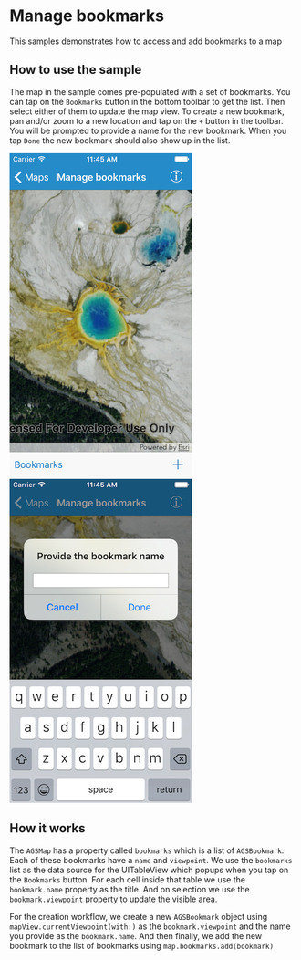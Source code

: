 # Manage bookmarks

This samples demonstrates how to access and add bookmarks to a map

## How to use the sample

The map in the sample comes pre-populated with a set of bookmarks. You can tap on the `Bookmarks` button in the bottom toolbar to get the list. Then select either of them to update the map view. To create a new bookmark, pan and/or zoom to a new location and tap on the `+` button in the toolbar. You will be prompted to provide a name for the new bookmark. When you tap `Done` the new bookmark should also show up in the list.

![](image1.png)
![](image2.png)

## How it works

The `AGSMap` has a property called `bookmarks` which is a list of `AGSBookmark`. Each of these bookmarks have a `name` and `viewpoint`. We use the `bookmarks` list as the data source for the UITableView which popups when you tap on the `Bookmarks` button. For each cell inside that table we use the `bookmark.name` property as the title. And on selection we use the `bookmark.viewpoint` property to update the visible area.

For the creation workflow, we create a new `AGSBookmark` object using `mapView.currentViewpoint(with:)` as the `bookmark.viewpoint` and the name you provide as the `bookmark.name`. And then finally, we add the new bookmark to the list of bookmarks using `map.bookmarks.add(bookmark)`





